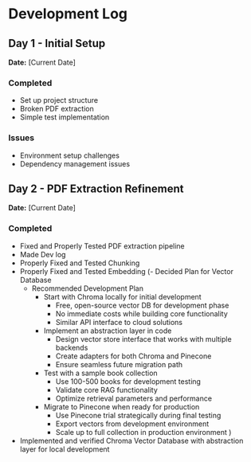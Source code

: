 # Development Log

## Day 1 - Initial Setup
**Date:** [Current Date]

### Completed
- Set up project structure
- Broken PDF extraction
- Simple test implementation

### Issues
- Environment setup challenges
- Dependency management issues

## Day 2 - PDF Extraction Refinement
**Date:** [Current Date]

### Completed
- Fixed and Properly Tested PDF extraction pipeline
- Made Dev log
- Properly Fixed and Tested Chunking
- Properly Fixed and Tested Embedding
(- Decided Plan for Vector Database
  - Recommended Development Plan
    - Start with Chroma locally for initial development
      - Free, open-source vector DB for development phase
      - No immediate costs while building core functionality
      - Similar API interface to cloud solutions
    - Implement an abstraction layer in code
      - Design vector store interface that works with multiple backends
      - Create adapters for both Chroma and Pinecone
      - Ensure seamless future migration path
    - Test with a sample book collection
      - Use 100-500 books for development testing
      - Validate core RAG functionality
      - Optimize retrieval parameters and performance
    - Migrate to Pinecone when ready for production
      - Use Pinecone trial strategically during final testing
      - Export vectors from development environment
      - Scale up to full collection in production environment
)
- Implemented and verified Chroma Vector Database with abstraction layer for local development
	